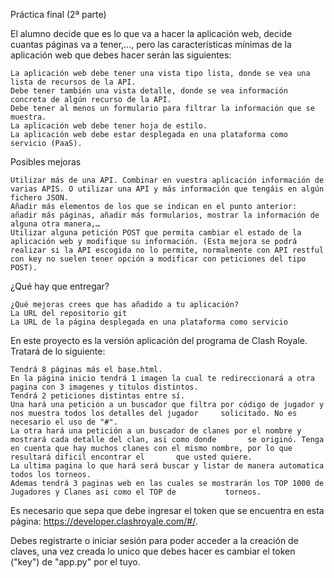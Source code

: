 Práctica final (2ª parte)

El alumno decide que es lo que va a hacer la aplicación web, decide cuantas páginas va a tener,…, pero las características mínimas de la aplicación web que debes hacer serán las siguientes:

    La aplicación web debe tener una vista tipo lista, donde se vea una lista de recursos de la API.
    Debe tener también una vista detalle, donde se vea información concreta de algún recurso de la API.
    Debe tener al menos un formulario para filtrar la información que se muestra.
    La aplicación web debe tener hoja de estilo.
    La aplicación web debe estar desplegada en una plataforma como servicio (PaaS).

Posibles mejoras

    Utilizar más de una API. Combinar en vuestra aplicación información de varias APIS. O utilizar una API y más información que tengáis en algún fichero JSON.
    Añadir más elementos de los que se indican en el punto anterior: añadir más páginas, añadir más formularios, mostrar la información de alguna otra manera,…
    Utilizar alguna petición POST que permita cambiar el estado de la aplicación web y modifique su información. (Esta mejora se podrá realizar si la API escogida no lo permite, normalmente con API restful con key no suelen tener opción a modificar con peticiones del tipo POST).

¿Qué hay que entregar?

    ¿Qué mejoras crees que has añadido a tu aplicación?
    La URL del repositorio git
    La URL de la página desplegada en una plataforma como servicio 

En este proyecto es la versión aplicación del programa de Clash Royale. Tratará de lo siguiente:

    Tendrá 8 páginas más el base.html.
    En la página inicio tendrá 1 imagen la cual te redireccionará a otra pagina con 3 imagenes y titulos distintos.
    Tendrá 2 peticiones distintas entre sí.
    Una hará una petición a un buscador que filtra por código de jugador y nos muestra todos los detalles del jugador     solicitado. No es necesario el uso de "#".
    La otra hará una petición a un buscador de clanes por el nombre y mostrará cada detalle del clan, asi como donde       se originó. Tenga en cuenta que hay muchos clanes con el mismo nombre, por lo que resultará dificil encontrar el       que usted quiere.
    La ultima pagina lo que hará será buscar y listar de manera automatica todos los torneos.
    Ademas tendrá 3 paginas web en las cuales se mostrarán los TOP 1000 de Jugadores y Clanes asi como el TOP de           torneos.

Es necesario que sepa que debe ingresar el token que se encuentra en esta página: https://developer.clashroyale.com/#/.

Debes registrarte o iniciar sesión para poder acceder a la creación de claves, una vez creada lo unico que debes hacer es cambiar el token ("key") de "app.py" por el tuyo.
